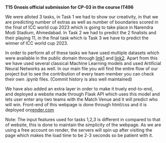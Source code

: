 **T15 Gnosis official submission for CP-03 in the course IT496**

We were alloted 3 tasks, in Task 1 we had to show our creativity, in that we are predicting number of extras as well as number of boundaries scored in the final of ICC world cup 2023 which is going to take place in Narendra Modi Stadium, Ahmedabad. In Task 2 we had to predict the 2 finalists and their playing 11, in the final task which is Task 3 we have to predict the winner of ICC world cup 2023.

In order to perform all of these tasks we have used multiple datasets which were available in the public domain through [link1](https://www.kaggle.com/code/bhuvaneshprasad/sample-notebook-for-odi-matches-data) and [link2](https://www.kaggle.com/datasets/pardeep19singh/icc-mens-world-cup-2023). Apart from this we have used several classical Machine Learning models and used Artificial Neural Networks as well. In our main file you will find the entire flow of our project but to see the contribution of every team member you can check their own .ipynb files. (Commit history is also well maintained)

We have also added an extra layer in order to make it truely end-to-end, and deployed a website made through Flask API which uses this model and lets user enter any two teams with the Match Venue and it will predict who will win. Front-end of this webpage is done through html/css and it is deployed on[render.com](http://render.com/)

Note: The input features used for tasks 1,2,3 is different in compared to that of website, this is done to maintain the simplicity of the webpage. As we are using a free account on render, the servers will spin up after visiting the page which makes the load time to be 2-3 seconds so be patient with it.
